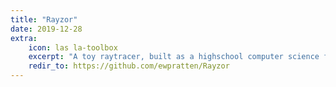 ```yaml
---
title: "Rayzor"
date: 2019-12-28
extra:
    icon: las la-toolbox
    excerpt: "A toy raytracer, built as a highschool computer science final project."
    redir_to: https://github.com/ewpratten/Rayzor
---
```


